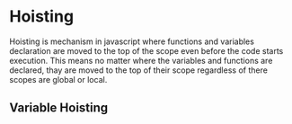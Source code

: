 # Hoisting

Hoisting is mechanism in javascript where functions and variables declaration are moved to the top of the scope even before the code starts execution.
This means no matter where the variables and functions are declared, thay are moved to the top of their scope
regardless of there scopes are global or local.

## Variable Hoisting
